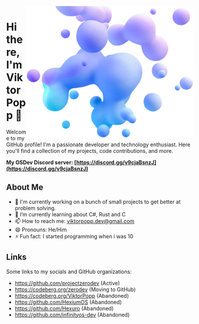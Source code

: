 <img align="right" width="450" src="bubbles.webp">

# Hi there, I'm Viktor Popp 👋

Welcome to my GitHub profile! I'm a passionate developer and technology
enthusiast. Here you'll find a collection of my projects, code contributions,
and more.

**My OSDev Discord server:
[https://discord.gg/v9cjaBsnzJ](https://discord.gg/v9cjaBsnzJ)**

## About Me

* 🔭 I'm currently working on a bunch of small projects to get better at problem solving.
* 🌱 I’m currently learning about C#, Rust and C
* 📫 How to reach me: viktorpopp.dev@gmail.com
* 😄 Pronouns: He/Him
* ⚡ Fun fact: I started programming when i was 10

## Links

Some links to my socials and GitHub organizations:

* https://github.com/projectzerodev (Active)
* https://codeberg.org/zerodev (Moving to GitHub)
* https://codeberg.org/ViktorPopp (Abandoned)
* https://github.com/HexiumOS (Abandoned)
* https://github.com/Hexuro (Abandoned)
* https://github.com/infinityos-dev (Abandoned)

